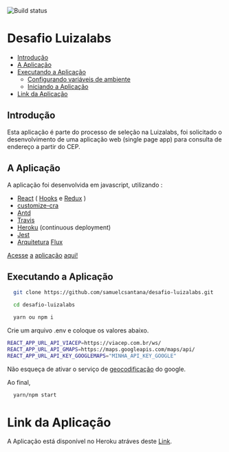 ![Build status](https://travis-ci.com/samuelcsantana/desafio-luizalabs.svg?token=iG2xRybfkb9yunYCdUQT&branch=master)
# Desafio Luizalabs

- [Introdução](#st1)
- [A Aplicação](#st2)
- [Executando a Aplicação](#st3)
  - [Configurando variáveis de ambiente](#st4)
  - [Iniciando a Aplicação](#st5)
- [Link da Aplicação](#st6)

<div id='st1' />

## Introdução

Esta aplicação é parte do processo de seleção na Luizalabs, foi solicitado o desenvolvimento de uma aplicação web (single page app) para consulta de endereço a partir do CEP.

<div id='st2' />

## A Aplicação

A aplicação foi desenvolvida em javascript, utilizando :
- [React](https://pt-br.reactjs.org/) ( [Hooks](https://react-redux.js.org/next/api/hooks) e [Redux](https://github.com/reduxjs/redux-thunk) )
- [customize-cra](https://github.com/arackaf/customize-cra)
- [Antd](https://ant.design/docs/react/introduce)
- [Travis](https://docs.travis-ci.com/user/tutorial/)
- [Heroku](https://www.heroku.com/what) (continuous deployment)
- [Jest](https://jestjs.io/docs/en/tutorial-react)
- [Arquitetura](https://www.treinaweb.com.br/blog/flux-descubra-o-motivo-do-sucesso-dessa-arquitetura-em-grandes-empresas/) [Flux](https://www.treinaweb.com.br/blog/flux-descubra-o-motivo-do-sucesso-dessa-arquitetura-em-grandes-empresas/)

[Acesse](https://myaddress-luizalabs.herokuapp.com/) [a](https://myaddress-luizalabs.herokuapp.com/) [aplicação](https://myaddress-luizalabs.herokuapp.com/) [aqui!](https://myaddress-luizalabs.herokuapp.com/)

<div id='st3' />

## Executando a Aplicação

```sh
  git clone https://github.com/samuelcsantana/desafio-luizalabs.git
```
```sh
  cd desafio-luizalabs
```
```sh
  yarn ou npm i
```

<div id='st4' />

Crie um arquivo .env e coloque os valores abaixo.
```sh
REACT_APP_URL_API_VIACEP=https://viacep.com.br/ws/
REACT_APP_URL_API_GMAPS=https://maps.googleapis.com/maps/api/
REACT_APP_URL_API_KEY_GOOGLEMAPS="MINHA_API_KEY_GOOGLE"
```
Não esqueça de ativar o serviço de [geocodificação](https://developers.google.com/maps/documentation/geocoding/start?hl=pt&utm_source=google&utm_medium=cpc&utm_campaign=FY18-Q2-global-demandgen-paidsearchonnetworkhouseads-cs-maps_contactsal_saf&utm_content=text-ad-none-none-DEV_c-CRE_351280161054-ADGP_Hybrid+%7C+AW+SEM+%7C+SKWS+~+Places+%7C+BMM+%7C+Geocoding-KWID_43700044401405919-kwd-341556977164-userloc_1031776&utm_term=KW_%2Bgeocoding-ST_%2Bgeocoding&gclid=CjwKCAiA35rxBRAWEiwADqB376Qca1xmA-sRwVfrmH2VVkvKC53zreURT7n1sHXQ6qsTMz3S7wKTMBoCmCwQAvD_BwE) do google.

<div id='st5' />
Ao final,

```sh
  yarn/npm start
```

<div id='st6' />

# Link da Aplicação

A Aplicação está disponível no Heroku atráves deste [Link](https://myaddress-luizalabs.herokuapp.com/).
